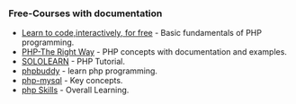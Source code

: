 
### Free-Courses with documentation

- [Learn to code,interactively, for free](https://www.codecademy.com/learn/php) - Basic fundamentals of PHP programming.
- [PHP-The Right Way](http://www.phptherightway.com/) - PHP concepts with documentation and examples.
- [SOLOLEARN](https://www.sololearn.com/Course/PHP/) - PHP Tutorial.
- [phpbuddy](http://www.phpbuddy.com/) - learn php programming.
- [php-mysql](http://coursesweb.net/php-mysql/) - Key concepts.
- [php Skills](https://laracasts.com/skills/php) - Overall Learning.
